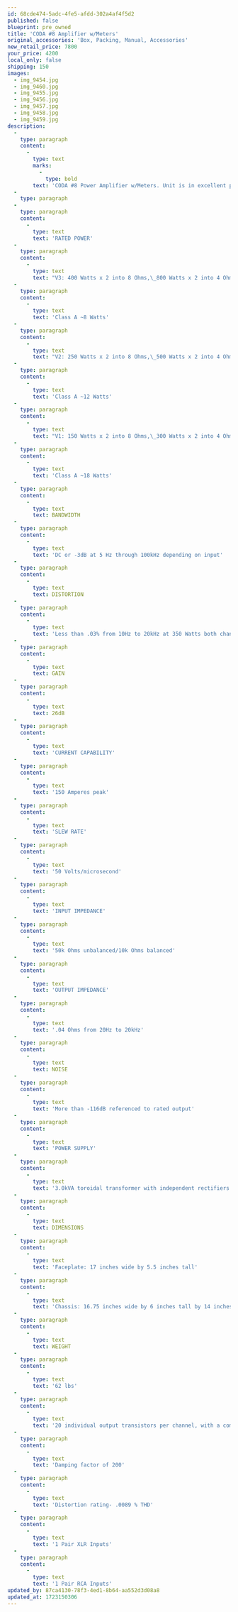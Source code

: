 ```yaml
---
id: 68cde474-5adc-4fe5-afdd-302a4af4f5d2
published: false
blueprint: pre_owned
title: 'CODA #8 Amplifier w/Meters'
original_accessories: 'Box, Packing, Manual, Accessories'
new_retail_price: 7800
your_price: 4200
local_only: false
shipping: 150
images:
  - img_9454.jpg
  - img_9460.jpg
  - img_9455.jpg
  - img_9456.jpg
  - img_9457.jpg
  - img_9458.jpg
  - img_9459.jpg
description:
  -
    type: paragraph
    content:
      -
        type: text
        marks:
          -
            type: bold
        text: 'CODA #8 Power Amplifier w/Meters. Unit is in excellent physical and functional condition with original box, packing and accessories. Unit sold as new for $7,900.00'
  -
    type: paragraph
  -
    type: paragraph
    content:
      -
        type: text
        text: 'RATED POWER'
  -
    type: paragraph
    content:
      -
        type: text
        text: "V3: 400 Watts x 2 into 8 Ohms,\_800 Watts x 2 into 4 Ohms"
  -
    type: paragraph
    content:
      -
        type: text
        text: 'Class A ~8 Watts'
  -
    type: paragraph
    content:
      -
        type: text
        text: "V2: 250 Watts x 2 into 8 Ohms,\_500 Watts x 2 into 4 Ohms"
  -
    type: paragraph
    content:
      -
        type: text
        text: 'Class A ~12 Watts'
  -
    type: paragraph
    content:
      -
        type: text
        text: "V1: 150 Watts x 2 into 8 Ohms,\_300 Watts x 2 into 4 Ohms"
  -
    type: paragraph
    content:
      -
        type: text
        text: 'Class A ~18 Watts'
  -
    type: paragraph
    content:
      -
        type: text
        text: BANDWIDTH
  -
    type: paragraph
    content:
      -
        type: text
        text: 'DC or -3dB at 5 Hz through 100kHz depending on input'
  -
    type: paragraph
    content:
      -
        type: text
        text: DISTORTION
  -
    type: paragraph
    content:
      -
        type: text
        text: 'Less than .03% from 10Hz to 20kHz at 350 Watts both channels driven into 4 through 8 Ohms'
  -
    type: paragraph
    content:
      -
        type: text
        text: GAIN
  -
    type: paragraph
    content:
      -
        type: text
        text: 26dB
  -
    type: paragraph
    content:
      -
        type: text
        text: 'CURRENT CAPABILITY'
  -
    type: paragraph
    content:
      -
        type: text
        text: '150 Amperes peak'
  -
    type: paragraph
    content:
      -
        type: text
        text: 'SLEW RATE'
  -
    type: paragraph
    content:
      -
        type: text
        text: '50 Volts/microsecond'
  -
    type: paragraph
    content:
      -
        type: text
        text: 'INPUT IMPEDANCE'
  -
    type: paragraph
    content:
      -
        type: text
        text: '50k Ohms unbalanced/10k Ohms balanced'
  -
    type: paragraph
    content:
      -
        type: text
        text: 'OUTPUT IMPEDANCE'
  -
    type: paragraph
    content:
      -
        type: text
        text: '.04 Ohms from 20Hz to 20kHz'
  -
    type: paragraph
    content:
      -
        type: text
        text: NOISE
  -
    type: paragraph
    content:
      -
        type: text
        text: 'More than -116dB referenced to rated output'
  -
    type: paragraph
    content:
      -
        type: text
        text: 'POWER SUPPLY'
  -
    type: paragraph
    content:
      -
        type: text
        text: '3.0kVA toroidal transformer with independent rectifiers and 80,000 uF of capacitance'
  -
    type: paragraph
    content:
      -
        type: text
        text: DIMENSIONS
  -
    type: paragraph
    content:
      -
        type: text
        text: 'Faceplate: 17 inches wide by 5.5 inches tall'
  -
    type: paragraph
    content:
      -
        type: text
        text: 'Chassis: 16.75 inches wide by 6 inches tall by 14 inches deep'
  -
    type: paragraph
    content:
      -
        type: text
        text: WEIGHT
  -
    type: paragraph
    content:
      -
        type: text
        text: '62 lbs'
  -
    type: paragraph
    content:
      -
        type: text
        text: '20 individual output transistors per channel, with a combined power capability of 3,600 watts and 75 amps with a bandwidth of 10 MHz'
  -
    type: paragraph
    content:
      -
        type: text
        text: 'Damping factor of 200'
  -
    type: paragraph
    content:
      -
        type: text
        text: 'Distortion rating- .0089 % THD'
  -
    type: paragraph
    content:
      -
        type: text
        text: '1 Pair XLR Inputs'
  -
    type: paragraph
    content:
      -
        type: text
        text: '1 Pair RCA Inputs'
updated_by: 87ca4130-78f3-4ed1-8b64-aa552d3d08a8
updated_at: 1723150306
---
```

